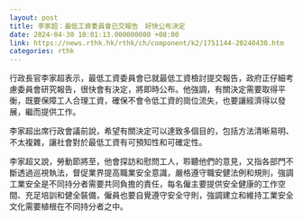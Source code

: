 ```yaml
---
layout: post
title: 李家超：最低工資委員會已交報告　好快公布決定
date: 2024-04-30 10:01:13.000000000 +08:00
link: https://news.rthk.hk/rthk/ch/component/k2/1751144-20240430.htm
categories: rthk
---
```


行政長官李家超表示，最低工資委員會已就最低工資檢討提交報告，政府正仔細考慮委員會研究報告，很快會有決定，將即時公布。他強調，有關決定需要取得平衡，既要保障工人合理工資，確保不會令低工資的崗位流失，也要讓經濟得以發展，繼而提供工作。

李家超出席行政會議前說，希望有關決定可以達致多個目的，包括方法清晰易明、不太複雜，讓社會對於最低工資有可預知性和可確定性。

李家超又說，勞動節將至，他會探訪和慰問工人，聆聽他們的意見，又指各部門不斷透過巡視執法，督促業界提高職業安全意識，嚴格遵守職安健法例和規則，強調工業安全是不同持分者需要共同負擔的責任，每名僱主要提供安全健康的工作空間、充足培訓和健全裝備，僱員也要自覺遵守安全守則，強調建立和維持工業安全文化需要植根在不同持分者之中。
